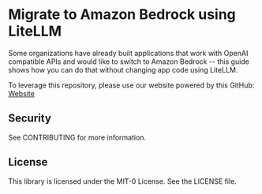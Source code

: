 # Migrate to Amazon Bedrock using LiteLLM 
Some organizations have already built applications that work with OpenAI compatible APIs and would like to switch to Amazon Bedrock -- this guide shows how you can do that without changing app code using LiteLLM.

To leverage this repository, please use our website powered by this GitHub: [Website](https://aws-samples.github.io/bedrock-litellm/)

## Security

See CONTRIBUTING for more information.

## License
This library is licensed under the MIT-0 License. See the LICENSE file.